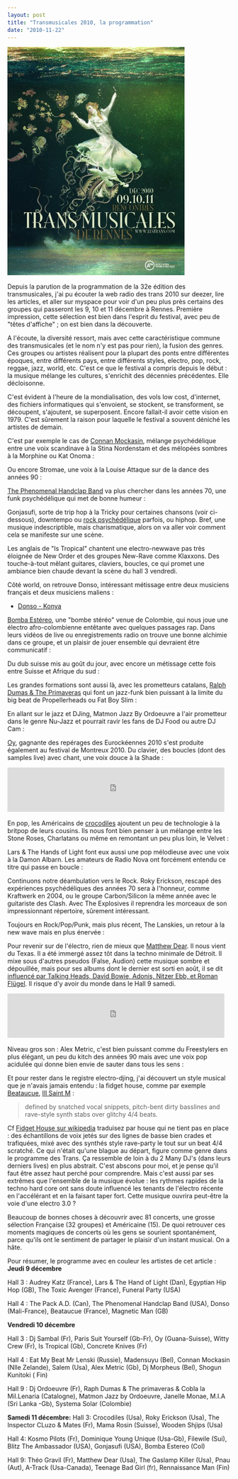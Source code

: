 ```yaml
---
layout: post
title: "Transmusicales 2010, la programmation"
date: "2010-11-22"
---
```


[![visuel trans 2010](/images/trans_2010.jpg "trans_2010")](http://www.lestrans.fr)

Depuis la parution de la programmation de la 32e édition des transmusicales, j'ai pu écouter la web radio des trans 2010 sur deezer, lire les articles, et aller sur myspace pour voir d'un peu plus près certains des groupes qui passeront les 9, 10 et 11 décembre à Rennes. Première impression, cette sélection est bien dans l'esprit du festival, avec peu de "têtes d'affiche" ; on est bien dans la découverte.

A l'écoute, la diversité ressort, mais avec cette caractéristique commune des transmusicales (et le nom n'y est pas pour rien), la fusion des genres. Ces groupes ou artistes réalisent pour la plupart des ponts entre différentes époques, entre différents pays, entre différents styles, electro, pop, rock, reggae, jazz, world, etc. C'est ce que le festival a compris depuis le début : la musique mélange les cultures, s'enrichit des décennies précédentes. Elle décloisonne.

C'est évident à l'heure de la mondialisation, des vols low cost, d'internet, des fichiers informatiques qui s'envoient, se stockent, se transforment, se découpent, s'ajoutent, se superposent. Encore fallait-il avoir cette vision en 1979. C'est sûrement la raison pour laquelle le festival a souvent déniché les artistes de demain.

C'est par exemple le cas de [Connan Mockasin](http://www.myspace.com/connanmockasin), mélange psychédélique entre une voix scandinave à la Stina Nordenstam et des mélopées sombres à la Morphine ou Kat Onoma : 

Ou encore Stromae, une voix à la Louise Attaque sur de la dance des années 90 : 

[The Phenomenal Handclap Band](http://www.myspace.com/phenomenalhandclap) va plus chercher dans les années 70, une funk psychédélique qui met de bonne humeur : 

Gonjasufi, sorte de trip hop à la Tricky pour certaines chansons (voir ci-dessous), downtempo ou [rock psychédélique](http://www.youtube.com/watch?v=dBDgVNPQ_20) parfois, ou hiphop. Bref, une musique indescriptible, mais charismatique, alors on va aller voir comment cela se manifeste sur une scène. 

Les anglais de "Is Tropical" chantent une electro-newwave pas très éloignée de New Order et des groupes New-Rave comme Klaxxons. Des touche-à-tout mêlant guitares, claviers, boucles, ce qui promet une ambiance bien chaude devant la scène du hall 3 vendredi. 

Côté world, on retrouve Donso, intéressant métissage entre deux musiciens français et deux musiciens maliens :

- [Donso - Konya](http://www.lagrappe.net/wp-content/01-donso-konya2.mp3)

[Bomba Estéreo](http://www.myspace.com/bombaestereo), une "bombe stéréo" venue de Colombie, qui nous joue une électro afro-colombienne entêtante avec quelques passages rap. Dans leurs vidéos de live ou enregistrements radio on trouve une bonne alchimie dans ce groupe, et un plaisir de jouer ensemble qui devraient être communicatif : 

Du dub suisse mis au goût du jour, avec encore un métissage cette fois entre Suisse et Afrique du sud : 

Les grandes formations sont aussi là, avec les prometteurs catalans, [Ralph Dumas & The Primaveras](http://www.myspace.com/raphdumastheprimaveras) qui font un jazz-funk bien puissant à la limite du big beat de Propellerheads ou Fat Boy Slim : 

En allant sur le jazz et DJing, Matmon Jazz By Ordoeuvre a l'air prometteur dans le genre Nu-Jazz et pourrait ravir les fans de DJ Food ou autre DJ Cam : 

[Oy](http://www.myspace.com/oyrempong), gagnante des repérages des Eurockéennes 2010 s'est produite également au festival de Montreux 2010. Du clavier, des boucles (dont des samples live) avec chant, une voix douce à la Shade : 

<iframe src="http://player.vimeo.com/video/16424003" width="490" height="100" frameborder="0"></iframe>

En pop, les Américains de [crocodiles](http://www.myspace.com/crocodilescrocodilescrocodiles) ajoutent un peu de technologie à la britpop de leurs cousins. Ils nous font bien penser à un mélange entre les Stone Roses, Charlatans ou même en remontant un peu plus loin, le Velvet : 

Lars & The Hands of Light font eux aussi une pop mélodieuse avec une voix à la Damon Albarn. Les amateurs de Radio Nova ont forcément entendu ce titre qui passe en boucle : 

Continuons notre déambulation vers le Rock. Roky Erickson, rescapé des expériences psychédéliques des années 70 sera à l'honneur, comme Kraftwerk en 2004, ou le groupe Carbon/Silicon la même année avec le guitariste des Clash. Avec The Explosives il reprendra les morceaux de son impressionnant répertoire, sûrement intéressant. 

Toujours en Rock/Pop/Punk, mais plus récent, The Lanskies, un retour à la new wave mais en plus énervée : 

Pour revenir sur de l'électro, rien de mieux que [Matthew Dear](http://www.myspace.com/matthewdear). Il nous vient du Texas. Il a été immergé assez tôt dans la techno minimale de Détroit. Il mixe sous d'autres pseudos (False, Audion) cette musique sombre et dépouillée, mais pour ses albums dont le dernier est sorti en août, il se dit [influencé par Talking Heads, David Bowie, Adonis, Nitzer Ebb, et Roman Flügel](http://en.wikipedia.org/wiki/Matthew_Dear). Il risque d'y avoir du monde dans le Hall 9 samedi. 

<iframe src="http://player.vimeo.com/video/13303212?byline=0&amp;portrait=0&amp;color=ffffff" width="490" height="100" frameborder="0"></iframe>

Niveau gros son : Alex Metric, c'est bien puissant comme du Freestylers en plus élégant, un peu du kitch des années 90 mais avec une voix pop acidulée qui donne bien envie de sauter dans tous les sens : 

Et pour rester dans le registre electro-djing, j'ai découvert un style musical que je n'avais jamais entendu : la fidget house, comme par exemple [Beataucue](http://www.myspace.com/beataucue), [Ill Saint M](http://www.myspace.com/illstmspace) :

> defined by snatched vocal snippets, pitch-bent dirty basslines and rave-style synth stabs over glitchy 4/4 beats.

Cf [Fidget House sur wikipedia](http://en.wikipedia.org/wiki/Fidget_house) traduisez par house qui ne tient pas en place : des échantillons de voix jetés sur des lignes de basse bien crades et trafiquées, mixé avec des synthés style rave-party le tout sur un beat 4/4 scratché. Ce qui n'était qu'une blague au départ, figure comme genre dans le programme des Trans. Ça ressemble de loin à du 2 Many DJ's (dans leurs derniers lives) en plus abstrait. C'est abscons pour moi, et je pense qu'il faut être assez haut perché pour comprendre. Mais c'est aussi par ses extrêmes que l'ensemble de la musique évolue : les rythmes rapides de la techno hard core ont sans doute influencé les tenants de l'électro récente en l'accélérant et en la faisant taper fort. Cette musique ouvrira peut-être la voie d'une electro 3.0 ?

Beaucoup de bonnes choses à découvrir avec 81 concerts, une grosse sélection Française (32 groupes) et Américaine (15). De quoi retrouver ces moments magiques de concerts où les gens se sourient spontanément, parce qu'ils ont le sentiment de partager le plaisir d'un instant musical. On a hâte.

Pour résumer, le programme avec en couleur les artistes de cet article : **Jeudi 9 décembre**

Hall 3 : Audrey Katz (France), Lars & The Hand of Light (Dan), Egyptian Hip Hop (GB), The Toxic Avenger (France), Funeral Party (USA)

Hall 4 : The Pack A.D. (Can), The Phenomenal Handclap Band (USA), Donso (Mali-France), Beataucue (France), Magnetic Man (GB)

**Vendredi 10 décembre**

Hall 3 : Dj Sambal (Fr), Paris Suit Yourself (Gb-Fr), Oy (Guana-Suisse), Witty Crew (Fr), Is Tropical (Gb), Concrete Knives (Fr)

Hall 4 : Eat My Beat Mr Lenski (Russie), Madensuyu (Bel), Connan Mockasin (Nlle Zelande), Salem (Usa), Alex Metric (Gb), Dj Morpheus (Bel), Shogun Kunitoki ( Fin)

Hall 9 : Dj Ordoeuvre (Fr), Raph Dumas & The primaveras & Cobla la Mil.Lenaria (Catalogne), Matmon Jazz by Ordoeuvre, Janelle Monae, M.I.A (Sri Lanka -Gb), Systema Solar (Colombie)

**Samedi 11 décembre:** Hall 3: Crocodiles (Usa), Roky Erickson (Usa), The Inspector CLuzo & Mates (Fr), Mama Rosin (Suisse), Wooden Shjips (Usa)

Hall 4: Kosmo Pilots (Fr), Dominique Young Unique (Usa-Gb), Filewile (Sui), Blitz The Ambassador (USA), Gonjasufi (USA), Bomba Estereo (Col)

Hall 9: Théo Gravil (Fr), Matthew Dear (Usa), The Gaslamp Killer (Usa), Pnau (Aut), A-Track (Usa-Canada), Teenage Bad Girl (fr), Rennaissance Man (Fin)
